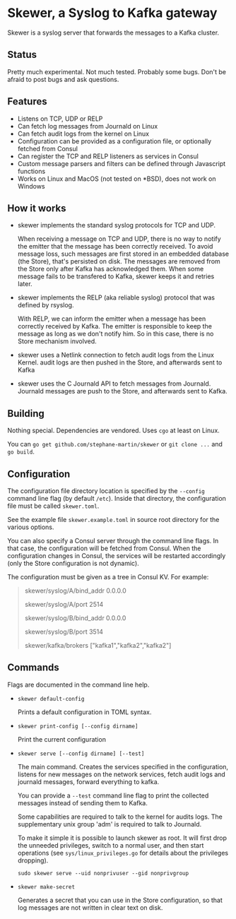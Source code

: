 # Skewer, a Syslog to Kafka gateway

Skewer is a syslog server that forwards the messages to a Kafka cluster.


## Status


Pretty much experimental. Not much tested. Probably some bugs. Don't be afraid
to post bugs and ask questions.


## Features


-   Listens on TCP, UDP or RELP
-   Can fetch log messages from Journald on Linux
-   Can fetch audit logs from the kernel on Linux
-   Configuration can be provided as a configuration file, or optionally fetched from Consul
-   Can register the TCP and RELP listeners as services in Consul
-   Custom message parsers and filters can be defined through Javascript functions
-   Works on Linux and MacOS (not tested on *BSD), does not work on Windows


## How it works


-   skewer implements the standard syslog protocols for TCP and UDP.

    When receiving a message on TCP and UDP, there is no way to notify the
    emitter that the message has been correctly received. To avoid message
    loss, such messages are first stored in an embedded database (the Store),
    that's persisted on disk. The messages are removed from the Store only
    after Kafka has acknowledged them. When some message fails to be transfered
    to Kafka, skewer keeps it and retries later.

-   skewer implements the RELP (aka reliable syslog) protocol that was defined
    by rsyslog. 

    With RELP, we can inform the emitter when a message has been correctly
    received by Kafka. The emitter is responsible to keep the message as long
    as we don't notify him. So in this case, there is no Store mechanism
    involved.

-   skewer uses a Netlink connection to fetch audit logs from the Linux Kernel.
    audit logs are then pushed in the Store, and afterwards sent to Kafka

-   skewer uses the C Journald API to fetch messages from Journald. Journald
    messages are push to the Store, and afterwards sent to Kafka.


## Building


Nothing special. Dependencies are vendored. Uses `cgo` at least on Linux.

You can `go get github.com/stephane-martin/skewer` or `git clone ...` and `go build`.


## Configuration


The configuration file directory location is specified by the `--config`
command line flag (by default `/etc`). Inside that directory, the configuration
file must be called `skewer.toml`.

See the example file `skewer.example.toml` in source root directory for the
various options.

You can also specify a Consul server through the command line flags. In that case,
the configuration will be fetched from Consul. When the configuration changes in
Consul, the services will be restarted accordingly (only the Store configuration
is not dynamic).

The configuration must be given as a tree in Consul KV. For example:

> skewer/syslog/A/bind_addr 0.0.0.0
>
> skewer/syslog/A/port 2514
> 
> skewer/syslog/B/bind_addr 0.0.0.0
>
> skewer/syslog/B/port 3514
> 
> skewer/kafka/brokers ["kafka1","kafka2","kafka2"]


## Commands


Flags are documented in the command line help.

-   `skewer default-config`

    Prints a default configuration in TOML syntax.

-   `skewer print-config [--config dirname]`

    Print the current configuration

-   `skewer serve [--config dirname] [--test]`

    The main command. Creates the services specified in the configuration,
    listens for new messages on the network services, fetch audit logs and
    journald messages, forward everything to kafka.

    You can provide a `--test` command line flag to print the collected
    messages instead of sending them to Kafka.

    Some capabilities are required to talk to the kernel for audits logs. The
    supplementary unix group 'adm' is required to talk to Journald.

    To make it simple it is possible to launch skewer as root. It will first drop the
    unneeded privileges, switch to a normal user, and then start operations 
    (see `sys/linux_privileges.go` for details about the privileges dropping).

    `sudo skewer serve --uid nonprivuser --gid nonprivgroup`


-   `skewer make-secret`

    Generates a secret that you can use in the Store configuration, so that
    log messages are not written in clear text on disk.



